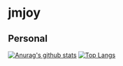 <!--
**jmjoy/jmjoy** is a ✨ _special_ ✨ repository because its `README.md` (this file) appears on your GitHub profile.

Here are some ideas to get you started:

- 🔭 I’m currently working on ...
- 🌱 I’m currently learning ...
- 👯 I’m looking to collaborate on ...
- 🤔 I’m looking for help with ...
- 💬 Ask me about ...
- 📫 How to reach me: ...
- 😄 Pronouns: ...
- ⚡ Fun fact: ...
-->

# jmjoy

## Personal

[![Anurag's github stats](https://github-readme-stats.vercel.app/api?username=jmjoy&show_icons=true)](https://github.com/anuraghazra/github-readme-stats) [![Top Langs](https://github-readme-stats.vercel.app/api/top-langs/?username=jmjoy&layout=compact)](https://github.com/anuraghazra/github-readme-stats)

<!--
## Pinned

[![ReadMe Card](https://github-readme-stats.vercel.app/api/pin/?username=jmjoy&repo=graphicsmagick-rs)](https://github.com/jmjoy/graphicsmagick-rs) [![ReadMe Card](https://github-readme-stats.vercel.app/api/pin/?username=jmjoy&repo=apollo-client)](https://github.com/jmjoy/apollo-client) [![ReadMe Card](https://github-readme-stats.vercel.app/api/pin/?username=jmjoy&repo=idgend)](https://github.com/jmjoy/idgend) [![ReadMe Card](https://github-readme-stats.vercel.app/api/pin/?username=jmjoy&repo=keyboard-layout)](https://github.com/jmjoy/keyboard-layout) [![ReadMe Card](https://github-readme-stats.vercel.app/api/pin/?username=jmjoy&repo=dnsmasq-plus)](https://github.com/jmjoy/dnsmasq-plus) [![ReadMe Card](https://github-readme-stats.vercel.app/api/pin/?username=jmjoy&repo=fastcgi-client-rs)](https://github.com/jmjoy/fastcgi-client-rs) [![ReadMe Card](https://github-readme-stats.vercel.app/api/pin/?username=jmjoy&repo=serde_var_export)](https://github.com/jmjoy/serde_var_export) [![ReadMe Card](https://github-readme-stats.vercel.app/api/pin/?username=jmjoy&repo=go-chatroom)](https://github.com/jmjoy/go-chatroom) [![ReadMe Card](https://github-readme-stats.vercel.app/api/pin/?username=jmjoy&repo=phper)](https://github.com/jmjoy/phper) [![ReadMe Card](https://github-readme-stats.vercel.app/api/pin/?username=jmjoy&repo=ArSql)](https://github.com/jmjoy/ArSql) [![ReadMe Card](https://github-readme-stats.vercel.app/api/pin/?username=jmjoy&repo=http-api-tester)](https://github.com/jmjoy/http-api-tester) [![ReadMe Card](https://github-readme-stats.vercel.app/api/pin/?username=TriangleGo&repo=snake)](https://github.com/TriangleGo/snake)
-->
